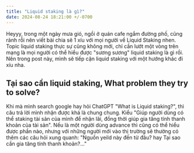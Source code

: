 ```yaml
---
title: "Liquid staking là gì?"
date: 2024-08-24 18:21:00 +/-0700
---
```


Heyyy, trong một ngày mưa gió, ngồi ở quán cafe ngắm đường phố, cũng rảnh rỗi nên viết bài chia sẽ 1 xíu với mọi người về Liquid Staking nhen. Topic liquid staking thực sự cũng không mới, chỉ cần lướt một vòng trên mạng là mọi người có thể hiểu được "sương sương" liquid staking là gì rồi. Nên trong post này, mình sẽ tiếp cận liquid staking với một hướng khác đi xíu nha.

## Tại sao cần liquid staking, What problem they try to solve?
Khi mà mình search google hay hỏi ChatGPT "What is Liquid staking?", thì câu trả lời mình nhận được khá là chung chung. Kiểu "Giúp người dùng có thể staking tài sản của mình để nhận lãi, đồng thời giúp gia tăng tính thanh khoản của tài sản". Nếu là một người dùng advance thì cũng có thể hiểu được phần nào, nhưng với những người mới vào thị trường sẽ thường có thêm các câu hỏi xung quanh: "Nguồn yeild này đến từ đâu? hay Tại sao cần gia tăng tính thanh khoản?..."


